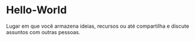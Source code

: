 # Hello-World
Lugar em que você armazena ideias, recursos ou até compartilha e discute assuntos com outras pessoas.
